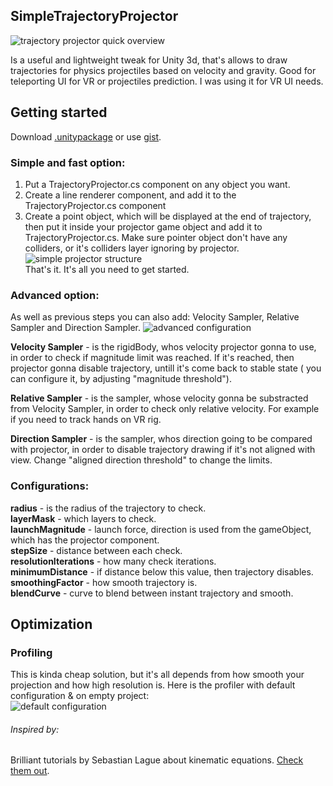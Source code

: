 ## SimpleTrajectoryProjector
![trajectory projector quick overview](https://media.giphy.com/media/Cv2IQgsbcT1RDm7oDK/giphy.gif)

Is a useful and lightweight tweak for Unity 3d, that's allows to draw trajectories for physics projectiles based on velocity and gravity. Good for teleporting UI for VR or projectiles prediction. I was using it for VR UI needs.

## Getting started
Download [.unitypackage](https://github.com/Oyshoboy/SimpleTrajectoryProjector/releases) or use [gist](https://gist.github.com/Oyshoboy/e8cef4bb4de38059947bdda4756292bc).

### Simple and fast option:
1. Put a TrajectoryProjector.cs component on any object you want.
2. Create a line renderer component, and add it to the TrajectoryProjector.cs component
3. Create a point object, which will be displayed at the end of trajectory, then put it inside your projector game object and add it to TrajectoryProjector.cs. Make sure pointer object don't have any colliders, or it's colliders layer ignoring by projector.</br>
![simple projector structure](https://i.imgur.com/DLHuGbJ.png)</br>
That's it. It's all you need to get started.

### Advanced option:
As well as previous steps you can also add: Velocity Sampler, Relative Sampler and Direction Sampler.
![advanced configuration](https://user-images.githubusercontent.com/23486183/154796922-7c4c09b1-874c-4b14-8e2d-b13be11ed90b.png)

**Velocity Sampler** - is the rigidBody, whos velocity projector gonna to use, in order to check if magnitude limit was reached. If it's reached, then projector gonna disable trajectory, untill it's come back to stable state ( you can configure it, by adjusting "magnitude threshold").

**Relative Sampler** - is the sampler, whose velocity gonna be substracted from Velocity Sampler, in order to check only relative velocity. For example if you need to track hands on VR rig.

**Direction Sampler** - is the sampler, whos direction going to be compared with projector, in order to disable trajectory drawing if it's not aligned with view. Change "aligned direction threshold" to change the limits.

### Configurations:
**radius** - is the radius of the trajectory to check.</br>
**layerMask** - which layers to check.</br>
**launchMagnitude** - launch force, direction is used from the gameObject, which has the projector component.</br>
**stepSize** - distance between each check.</br>
**resolutionIterations** - how many check iterations.</br>
**minimumDistance** - if distance below this value, then trajectory disables.</br>
**smoothingFactor** - how smooth trajectory is.</br>
**blendCurve** - curve to blend between instant trajectory and smooth.</br>

## Optimization
### Profiling
This is kinda cheap solution, but it's all depends from how smooth your projection and how high resolution is. Here is the profiler with default configuration & on empty project:</br>
![default configuration](https://user-images.githubusercontent.com/23486183/154798479-a0e593cc-c395-47a1-abaa-668262c39811.png)


###### Inspired by:
Brilliant tutorials by Sebastian Lague about kinematic equations. [Check them out](https://www.youtube.com/watch?v=v1V3T5BPd7E).
